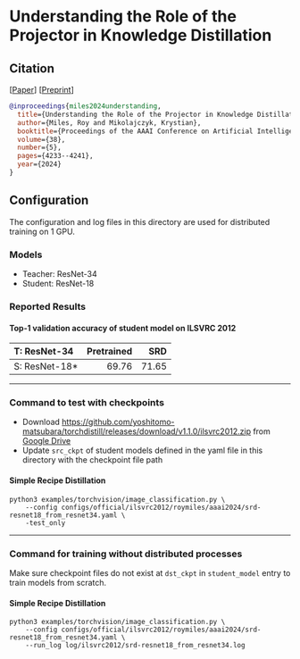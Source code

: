 # Understanding the Role of the Projector in Knowledge Distillation
## Citation
[[Paper](https://ojs.aaai.org/index.php/AAAI/article/view/28219)] [[Preprint](https://arxiv.org/abs/2303.11098)]  
```bibtex
@inproceedings{miles2024understanding,
  title={Understanding the Role of the Projector in Knowledge Distillation},
  author={Miles, Roy and Mikolajczyk, Krystian},
  booktitle={Proceedings of the AAAI Conference on Artificial Intelligence},
  volume={38},
  number={5},
  pages={4233--4241},
  year={2024}
}
```

## Configuration
The configuration and log files in this directory are used for distributed training on 1 GPU.  

### Models
- Teacher: ResNet-34
- Student: ResNet-18

### Reported Results
#### Top-1 validation accuracy of student model on ILSVRC 2012
| T: ResNet-34    | Pretrained |   SRD |  
| :---            | ---:       |------:|  
| S: ResNet-18\*  | 69.76      | 71.65 |  


---
### Command to test with checkpoints
- Download https://github.com/yoshitomo-matsubara/torchdistill/releases/download/v1.1.0/ilsvrc2012.zip from [Google Drive]( https://drive.google.com/drive/folders/1P5mePA0vwWkGqzJCiExfVzpqZEpEDEEz?usp=sharing)
- Update `src_ckpt` of student models defined in the yaml file in this directory with the checkpoint file path

#### Simple Recipe Distillation
```
python3 examples/torchvision/image_classification.py \
    --config configs/official/ilsvrc2012/roymiles/aaai2024/srd-resnet18_from_resnet34.yaml \
    -test_only
```


---
### Command for training without distributed processes
Make sure checkpoint files do not exist at `dst_ckpt` in `student_model` entry to train models from scratch.

#### Simple Recipe Distillation
```
python3 examples/torchvision/image_classification.py \
    --config configs/official/ilsvrc2012/roymiles/aaai2024/srd-resnet18_from_resnet34.yaml \
    --run_log log/ilsvrc2012/srd-resnet18_from_resnet34.log 
```
